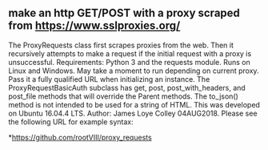## make an http GET/POST with a proxy scraped from https://www.sslproxies.org/
The ProxyRequests class first scrapes proxies from the web. Then it recursively attempts to make a request if the initial request with a proxy is unsuccessful. Requirements: Python 3 and the requests module. Runs on Linux and Windows. May take a moment to run depending on current proxy. Pass it a fully qualified URL when initializing an instance. The ProxyRequestBasicAuth subclass has get, post, post_with_headers, and post_file methods that will override the Parent methods. The to_json() method is not intended to be used for a string of HTML. This was developed on Ubuntu 16.04.4 LTS. Author: James Loye Colley  04AUG2018. Please see the following URL for example syntax: 

*https://github.com/rootVIII/proxy_requests

